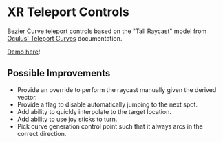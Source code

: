 # XR Teleport Controls

Bezier Curve teleport controls based on the "Tall Raycast" model from [Oculus' Teleport Curves](https://developer.oculus.com/blog/teleport-curves-with-the-gear-vr-controller/) documentation.

[Demo here](https://gkjohnson.github.io/webxr-sandbox/teleport-controls/)!

## Possible Improvements

- Provide an override to perform the raycast manually given the derived vector.
- Provide a flag to disable automatically jumping to the next spot.
- Add ability to quickly interpolate to the target location.
- Add ability to use joy sticks to turn.
- Pick curve generation control point such that it always arcs in the correct direction.
